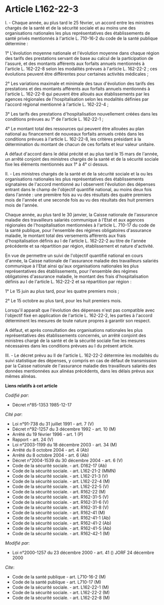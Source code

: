 # Article L162-22-3

I. - Chaque année, au plus tard le 25 février, un accord entre les ministres chargés de la santé et de la sécurité sociale et
au moins une des organisations nationales les plus représentatives des établissements de santé privés mentionnés à l'article
L. 710-16-2 du code de la santé publique détermine :

1° L'évolution moyenne nationale et l'évolution moyenne dans chaque région des tarifs des prestations servant de base au
calcul de la participation de l'assuré, et des montants afférents aux forfaits annuels mentionnés à l'article L. 162-22-8
selon les modalités prévues à l'article L. 162-22-2 ; ces évolutions peuvent être différentes pour certaines activités
médicales ;

2° Les variations maximale et minimale des taux d'évolution des tarifs des prestations et des montants afférents aux forfaits
annuels mentionnés à l'article L. 162-22-8 qui peuvent être alloués aux établissements par les agences régionales de
l'hospitalisation selon les modalités définies par l'accord régional mentionné à l'article L. 162-22-4 ;

3° Les tarifs des prestations d'hospitalisation nouvellement créées dans les conditions prévues au 1° de l'article L.
162-22-1 ;

4° Le montant total des ressources qui peuvent être allouées au plan national au financement de nouveaux forfaits annuels
créés dans les conditions prévues à l'article L. 162-22-8, les critères présidant à la détermination du montant de chacun de
ces forfaits et leur valeur unitaire.

A défaut d'accord dans le délai précité et au plus tard le 15 mars de l'année, un arrêté conjoint des ministres chargés de la
santé et de la sécurité sociale fixe les éléments mentionnés aux 1° à 4° ci dessus.

II. - Les ministres chargés de la santé et de la sécurité sociale et la ou les organisations nationales les plus
représentatives des établissements signataires de l'accord mentionné au I observent l'évolution des dépenses entrant dans le
champ de l'objectif quantifié national, au moins deux fois dans l'année : une première fois au vu des résultats des quatre
premiers mois de l'année et une seconde fois au vu des résultats des huit premiers mois de l'année.

Chaque année, au plus tard le 30 janvier, la Caisse nationale de l'assurance maladie des travailleurs salariés communique à
l'Etat et aux agences régionales de l'hospitalisation mentionnées à l'article L. 710-17 du code de la santé publique, pour
l'ensemble des régimes obligatoires d'assurance maladie, le montant total des versements afférents aux frais
d'hospitalisation définis au I de l'article L. 162-22-2 au titre de l'année précédente et sa répartition par région,
établissement et nature d'activité.

En vue de permettre un suivi de l'objectif quantifié national en cours d'année, la Caisse nationale de l'assurance maladie
des travailleurs salariés communique à l'Etat ainsi qu'aux organisations nationales les plus représentatives des
établissements, pour l'ensemble des régimes obligatoires d'assurance maladie, le montant des frais d'hospitalisation définis
au I de l'article L. 162-22-2 et sa répartition par région :

1° Le 15 juin au plus tard, pour les quatre premiers mois ;

2° Le 15 octobre au plus tard, pour les huit premiers mois.

Lorsqu'il apparaît que l'évolution des dépenses n'est pas compatible avec l'objectif fixé en application de l'article L.
162-22-2, les parties à l'accord déterminent les mesures de toute nature propres à garantir son respect.

A défaut, et après consultation des organisations nationales les plus représentatives des établissements concernés, un arrêté
conjoint des ministres chargé de la santé et de la sécurité sociale fixe les mesures nécessaires dans les conditions prévues
au I du présent article.

III. - Le décret prévu au II de l'article L. 162-22-2 détermine les modalités du suivi statistique des dépenses, y compris en
cas de défaut de transmission par la Caisse nationale de l'assurance maladie des travailleurs salariés des données
mentionnées aux alinéas précédents, dans les délais prévus aux mêmes alinéas.

**Liens relatifs à cet article**

_Codifié par_:

  - Décret n°85-1353 1985-12-17

_Cité par_:

  - Loi n°91-738 du 31 juillet 1991 - art. 7 (V)
  - Décret n°92-1257 du 3 décembre 1992 - art. 10 (M)
  - Arrêté du 19 février 1996 - art. 1 (P)
  - Rapport - art. 24 (V)
  - Loi n°2003-1199 du 18 décembre 2003 - art. 34 (M)
  - Arrêté du 8 octobre 2004 - art. 4 (Ab)
  - Arrêté du 8 octobre 2004 - art. 6 (Ab)
  - Décret n°2004-1539 du 30 décembre 2004 - art. 6 (V)
  - Code de la sécurité sociale. - art. D162-17 (Ab)
  - Code de la sécurité sociale. - art. L162-21-2 (MMN)
  - Code de la sécurité sociale. - art. L162-21-3 (V)
  - Code de la sécurité sociale. - art. L162-22-4 (M)
  - Code de la sécurité sociale. - art. L162-22-5 (V)
  - Code de la sécurité sociale. - art. R162-22 (M)
  - Code de la sécurité sociale. - art. R162-31-5 (V)
  - Code de la sécurité sociale. - art. R162-31-6 (V)
  - Code de la sécurité sociale. - art. R162-31-8 (V)
  - Code de la sécurité sociale. - art. R162-41 (M)
  - Code de la sécurité sociale. - art. R162-41-1 (Ab)
  - Code de la sécurité sociale. - art. R162-41-2 (Ab)
  - Code de la sécurité sociale. - art. R162-41-5 (Ab)
  - Code de la sécurité sociale. - art. R162-42-1 (M)

_Modifié par_:

  - Loi n°2000-1257 du 23 décembre 2000 - art. 41 () JORF 24 décembre 2000

_Cite_:

  - Code de la santé publique - art. L710-16-2 (M)
  - Code de la santé publique - art. L710-17 (M)
  - Code de la sécurité sociale. - art. L162-22-1 (M)
  - Code de la sécurité sociale. - art. L162-22-2 (M)
  - Code de la sécurité sociale. - art. L162-22-8 (M)
